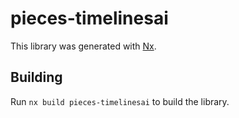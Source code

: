 # pieces-timelinesai

This library was generated with [Nx](https://nx.dev).

## Building

Run `nx build pieces-timelinesai` to build the library.
